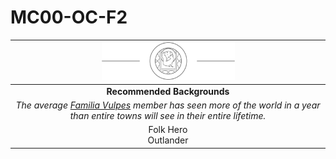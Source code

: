 # MC00-OC-F2

| <img src="../../images/card-icons/familia-vulpes.png" height="60" /> |
|:---:|
| **Recommended Backgrounds** |
| *The average [Familia Vulpes](../../organisations/familia-vulpes.md) member has seen more of the world in a year than entire towns will see in their entire lifetime.* |
| Folk Hero<br>Outlander |
